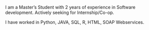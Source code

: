 I am a Master’s Student with 2 years of experience in Software development. Actively seeking for Internship/Co-op.

I have worked in Python, JAVA, SQL, R, HTML, SOAP Webservices.
